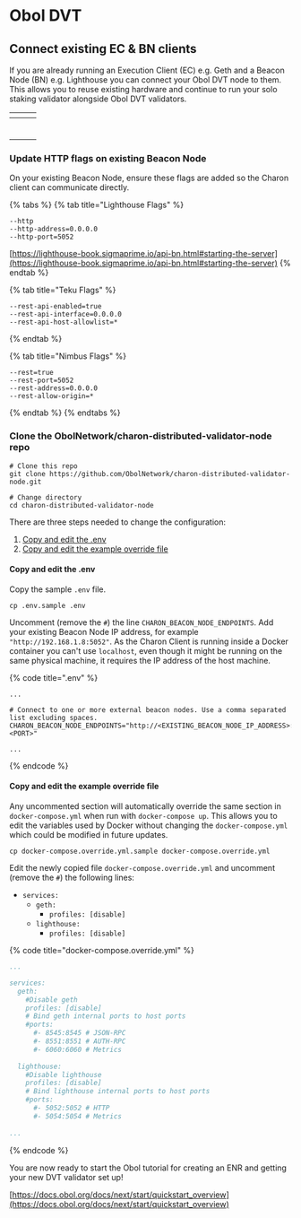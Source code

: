 # Obol DVT

## Connect existing EC & BN clients

If you are already running an Execution Client (EC) e.g. Geth and a Beacon Node (BN) e.g. Lighthouse you can connect your Obol DVT node to them. This allows you to reuse existing hardware and continue to run your solo staking validator alongside Obol DVT validators.

<table data-card-size="large" data-column-title-hidden data-view="cards"><thead><tr><th align="center"></th><th data-hidden></th><th data-hidden></th></tr></thead><tbody><tr><td align="center"><p></p><p><img src="../.gitbook/assets/image (15).png" alt="" data-size="original"></p></td><td></td><td></td></tr></tbody></table>

### Update HTTP flags on existing Beacon Node

On your existing Beacon Node, ensure these flags are added so the Charon client can communicate directly.

{% tabs %}
{% tab title="Lighthouse Flags" %}
```
--http
--http-address=0.0.0.0
--http-port=5052
```

[https://lighthouse-book.sigmaprime.io/api-bn.html#starting-the-server](https://lighthouse-book.sigmaprime.io/api-bn.html#starting-the-server)
{% endtab %}

{% tab title="Teku Flags" %}
```
--rest-api-enabled=true
--rest-api-interface=0.0.0.0
--rest-api-host-allowlist=*
```
{% endtab %}

{% tab title="Nimbus Flags" %}
```
--rest=true
--rest-port=5052
--rest-address=0.0.0.0
--rest-allow-origin=*
```
{% endtab %}
{% endtabs %}

### Clone the ObolNetwork/charon-distributed-validator-node repo

```
# Clone this repo
git clone https://github.com/ObolNetwork/charon-distributed-validator-node.git

# Change directory
cd charon-distributed-validator-node
```

There are three steps needed to change the configuration:

1. [Copy and edit the .env](obol-dvt.md#copy-and-edit-the-.env)
2. [Copy and edit the example override file](obol-dvt.md#copy-and-edit-the-example-override-file)

#### Copy and edit the .env

Copy the sample `.env` file.

```
cp .env.sample .env
```

Uncomment (remove the `#`) the line `CHARON_BEACON_NODE_ENDPOINTS`. Add your existing Beacon Node IP address, for example `"http://192.168.1.8:5052"`. As the Charon Client is running inside a Docker container you can't use `localhost`, even though it might be running on the same physical machine, it requires the IP address of the host machine.

{% code title=".env" %}
```
...

# Connect to one or more external beacon nodes. Use a comma separated list excluding spaces.
CHARON_BEACON_NODE_ENDPOINTS="http://<EXISTING_BEACON_NODE_IP_ADDRESS>:<PORT>"

...
```
{% endcode %}

#### Copy and edit the example override file

Any uncommented section will automatically override the same section in `docker-compose.yml` when run with `docker-compose up`. This allows you to edit the variables used by Docker without changing the `docker-compose.yml` which could be modified in future updates.

```
cp docker-compose.override.yml.sample docker-compose.override.yml
```

Edit the newly copied file `docker-compose.override.yml` and uncomment (remove the `#`) the following lines:

* `services:`
  * `geth:`
    * `profiles: [disable]`
  * `lighthouse:`
    * `profiles: [disable]`

{% code title="docker-compose.override.yml" %}
```yaml
...

services:
  geth:
    #Disable geth
    profiles: [disable]
    # Bind geth internal ports to host ports
    #ports:
      #- 8545:8545 # JSON-RPC
      #- 8551:8551 # AUTH-RPC
      #- 6060:6060 # Metrics
      
  lighthouse:
    #Disable lighthouse
    profiles: [disable]
    # Bind lighthouse internal ports to host ports
    #ports:
      #- 5052:5052 # HTTP
      #- 5054:5054 # Metrics
      
...
```
{% endcode %}

You are now ready to start the Obol tutorial for creating an ENR and getting your new DVT validator set up!

[https://docs.obol.org/docs/next/start/quickstart_overview](https://docs.obol.org/docs/next/start/quickstart_overview)
